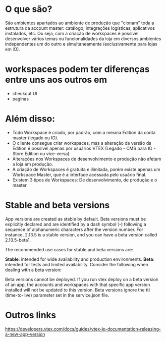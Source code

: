 # O que são?

São ambientes apartados ao ambiente de produção que "clonam" toda a estrutura da account master: catálogo, integrações logísticas, aplicativos instalados, etc. Ou seja, com a criação de workspaces é possível desenvolver vários temas ou funcionalidades da loja em diversos ambientes independentes um do outro e simultaneamente (exclusivamente para lojas em IO).

# workspaces podem ter diferenças entre uns aos outros em
* checkout UI
* paginas

# Além disso:

* Todo Workspace é criado, por padrão, com a mesma Edition da conta master (legado ou IO).
* O cliente consegue criar workspaces, mas a alteração da versão da Edition é possível apenas por usuários VTEX (Legado - CMS para IO - Store Edition ou vice-versa)
* Alterações nos Workspaces de desenvolvimento e produção não afetam a loja em produção.
* A criação de Workspaces é gratuita e ilimitada, porém existe apenas um Workspace Master, que é a interface acessada pelo usuário final.
* Existem 3 tipos de Workspaces: De desenvolvimento, de produção e o master.

# Stable and beta versions
App versions are created as stable by default. Beta versions must be explicitly declared and are identified by a dash symbol (-) following a sequence of alphanumeric characters after the version number. For instance, 2.13.5 is a stable version, and you can have a beta version called 2.13.5-beta1.

The recommended use cases for stable and beta versions are:

**Stable**: intended for wide availability and production environments.
**Beta**: intended for tests and limited availability.
Consider the following when dealing with a beta version:

Beta versions cannot be deployed. If you run vtex deploy on a beta version of an app, the accounts and workspaces with that specific app version installed will not be updated to this version.
Beta versions ignore the ttl (time-to-live) parameter set in the service.json file.

# Outros links
https://developers.vtex.com/docs/guides/vtex-io-documentation-releasing-a-new-app-version